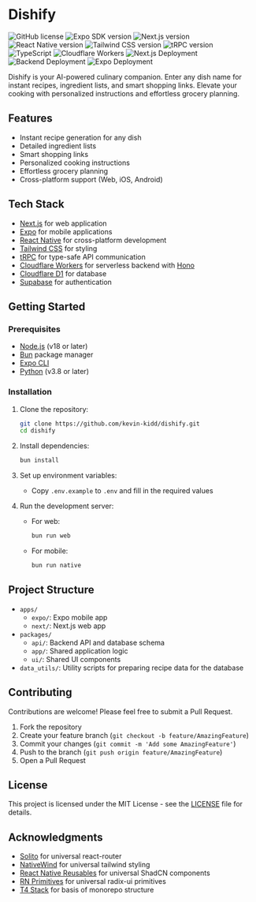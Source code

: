 # Dishify

![GitHub license](https://img.shields.io/github/license/kevin-kidd/dishify)
![Expo SDK version](https://img.shields.io/badge/Expo%20SDK-51.0.31-blue)
![Next.js version](https://img.shields.io/badge/Next.js-14.2.7-blue)
![React Native version](https://img.shields.io/badge/React%20Native-0.74.2-blue)
![Tailwind CSS version](https://img.shields.io/badge/Tailwind%20CSS-3.4.4-blue)
![tRPC version](https://img.shields.io/badge/tRPC-11.0.0-blue)
![TypeScript](https://img.shields.io/badge/TypeScript-5.5.4-blue)
![Cloudflare Workers](https://img.shields.io/badge/Cloudflare%20Workers-3.73.0-orange)
![Next.js Deployment](https://github.com/kevin-kidd/dishify/actions/workflows/next.yml/badge.svg)
![Backend Deployment](https://github.com/kevin-kidd/dishify/actions/workflows/backend.yml/badge.svg)
![Expo Deployment](https://github.com/kevin-kidd/dishify/actions/workflows/expo.yml/badge.svg)

Dishify is your AI-powered culinary companion. Enter any dish name for instant recipes, ingredient lists, and smart shopping links. Elevate your cooking with personalized instructions and effortless grocery planning.

## Features

- Instant recipe generation for any dish
- Detailed ingredient lists
- Smart shopping links
- Personalized cooking instructions
- Effortless grocery planning
- Cross-platform support (Web, iOS, Android)

## Tech Stack

- [Next.js](https://nextjs.org/) for web application
- [Expo](https://expo.dev/) for mobile applications
- [React Native](https://reactnative.dev/) for cross-platform development
- [Tailwind CSS](https://tailwindcss.com/) for styling
- [tRPC](https://trpc.io/) for type-safe API communication
- [Cloudflare Workers](https://workers.cloudflare.com/) for serverless backend with [Hono](https://hono.dev/)
- [Cloudflare D1](https://developers.cloudflare.com/d1/) for database
- [Supabase](https://supabase.com/) for authentication

## Getting Started

### Prerequisites

- [Node.js](https://nodejs.org/) (v18 or later)
- [Bun](https://bun.sh/) package manager
- [Expo CLI](https://docs.expo.dev/workflow/expo-cli/)
- [Python](https://www.python.org/) (v3.8 or later)

### Installation

1. Clone the repository:

   ```bash
   git clone https://github.com/kevin-kidd/dishify.git
   cd dishify
   ```

2. Install dependencies:

   ```bash
   bun install
   ```

3. Set up environment variables:
   - Copy `.env.example` to `.env` and fill in the required values

4. Run the development server:
   - For web:

     ```bash
     bun run web
     ```

   - For mobile:

     ```bash
     bun run native
     ```

## Project Structure

- `apps/`
  - `expo/`: Expo mobile app
  - `next/`: Next.js web app
- `packages/`
  - `api/`: Backend API and database schema
  - `app/`: Shared application logic
  - `ui/`: Shared UI components
- `data_utils/`: Utility scripts for preparing recipe data for the database

## Contributing

Contributions are welcome! Please feel free to submit a Pull Request.

1. Fork the repository
2. Create your feature branch (`git checkout -b feature/AmazingFeature`)
3. Commit your changes (`git commit -m 'Add some AmazingFeature'`)
4. Push to the branch (`git push origin feature/AmazingFeature`)
5. Open a Pull Request

## License

This project is licensed under the MIT License - see the [LICENSE](LICENSE) file for details.

## Acknowledgments

- [Solito](https://github.com/nandorojo/solito) for universal react-router
- [NativeWind](https://github.com/nativewind/nativewind) for universal tailwind styling
- [React Native Reusables](https://github.com/mrzachnugent/react-native-reusables) for universal ShadCN components
- [RN Primitives](https://github.com/roninoss/rn-primitives) for universal radix-ui primitives
- [T4 Stack](https://github.com/timothymiller/t4-app) for basis of monorepo structure
